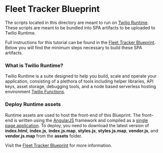
# Fleet Tracker Blueprint
The scripts located in this directory are meant to run on [Twilio Runtime](https://www.twilio.com/docs/api/runtime/functions). These scripts are meant to be bundled into SPA artifacts to be uploaded to Twilio Runtime.

Full instructions for this tutorial can be found in the [Fleet Tracker Blueprint](https://www.twilio.com/wireless/blueprints/fleet-tracker/). Below you will find the minimum steps necessary to build these SPA artifacts.

### What is Twilio Runtime?
Twilio Runtime is a suite designed to help you build, scale and operate your application, consisting of a plethora of tools including helper libraries, API keys, asset storage, debugging tools, and a node based serverless hosting environment [Twilio Functions](https://www.twilio.com/docs/api/runtime/functions).

### Deploy Runtime assets
Runtime assets are used to host the front-end of this Blueprint. The front-end is written using the [AngularJS](https://angularjs.org/) framework and compiled as a [single page application](https://en.wikipedia.org/wiki/Single-page_application). To deploy, you need to download the latest version of **index.html**, **index.js**, **index.js.map**, **styles.js**, **styles.js.map**, **vendor.js**, and **vendor.js.map**  from the **assets** folder.


Visit the [Fleet Tracker Blueprint](https://www.twilio.com/wireless/blueprints/fleet-tracker/) for more information.